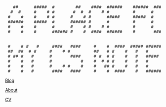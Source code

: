 
<pre>
                                                                       
                                                                                              
   ##      #####  #        ##    ####  ######    ######  ####  #####       ##   #      #      
  #  #     #    # #       #  #  #    # #         #      #    # #    #     #  #  #      #      
 #    #    #    # #      #    # #      #####     #####  #    # #    #    #    # #      #      
 ######    #####  #      ###### #      #         #      #    # #####     ###### #      #      
 #    #    #      #      #    # #    # #         #      #    # #   #     #    # #      #      
 #    #    #      ###### #    #  ####  ######    #       ####  #    #    #    # ###### ######
 
                                                                    
 #    # #   #     ####   ####     #    #  ####  ##### ######  ####  
 ##  ##  # #     #    # #         ##   # #    #   #   #      #      
 # ## #   #      #       ####     # #  # #    #   #   #####   ####  
 #    #   #      #           #    #  # # #    #   #   #           # 
 #    #   #      #    # #    #    #   ## #    #   #   #      #    # 
 #    #   #       ####   ####     #    #  ####    #   ######  ####  
</pre>

[Blog](_posts)

[About](about.markdown)

[CV](cv.md)

